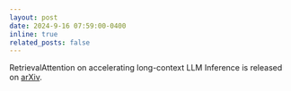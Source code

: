 ```yaml
---
layout: post
date: 2024-9-16 07:59:00-0400
inline: true
related_posts: false
---
```


RetrievalAttention on accelerating long-context LLM Inference is released on [arXiv](https://arxiv.org/abs/2409.10516). 